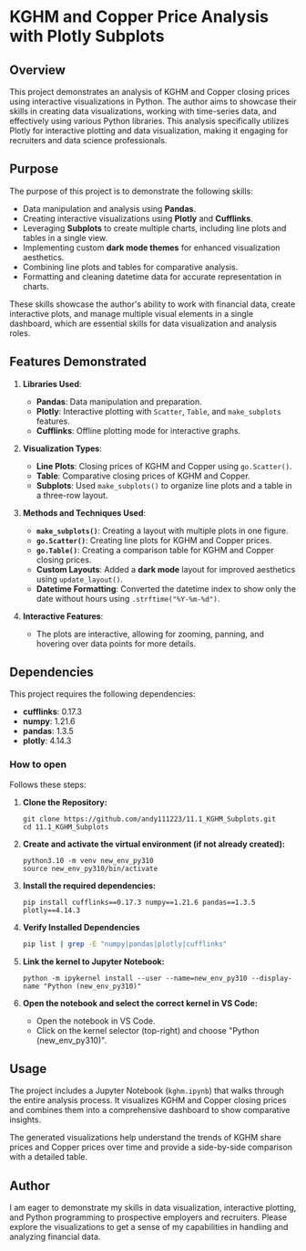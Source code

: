 # KGHM and Copper Price Analysis with Plotly Subplots

## Overview
This project demonstrates an analysis of KGHM and Copper closing prices using interactive visualizations in Python. The author aims to showcase their skills in creating data visualizations, working with time-series data, and effectively using various Python libraries. This analysis specifically utilizes Plotly for interactive plotting and data visualization, making it engaging for recruiters and data science professionals.

## Purpose
The purpose of this project is to demonstrate the following skills:
- Data manipulation and analysis using **Pandas**.
- Creating interactive visualizations using **Plotly** and **Cufflinks**.
- Leveraging **Subplots** to create multiple charts, including line plots and tables in a single view.
- Implementing custom **dark mode themes** for enhanced visualization aesthetics.
- Combining line plots and tables for comparative analysis.
- Formatting and cleaning datetime data for accurate representation in charts.

These skills showcase the author's ability to work with financial data, create interactive plots, and manage multiple visual elements in a single dashboard, which are essential skills for data visualization and analysis roles.

## Features Demonstrated
1. **Libraries Used**:
   - **Pandas**: Data manipulation and preparation.
   - **Plotly**: Interactive plotting with `Scatter`, `Table`, and `make_subplots` features.
   - **Cufflinks**: Offline plotting mode for interactive graphs.

2. **Visualization Types**:
   - **Line Plots**: Closing prices of KGHM and Copper using `go.Scatter()`.
   - **Table**: Comparative closing prices of KGHM and Copper.
   - **Subplots**: Used `make_subplots()` to organize line plots and a table in a three-row layout.

3. **Methods and Techniques Used**:
   - **`make_subplots()`**: Creating a layout with multiple plots in one figure.
   - **`go.Scatter()`**: Creating line plots for KGHM and Copper prices.
   - **`go.Table()`**: Creating a comparison table for KGHM and Copper closing prices.
   - **Custom Layouts**: Added a **dark mode** layout for improved aesthetics using `update_layout()`.
   - **Datetime Formatting**: Converted the datetime index to show only the date without hours using `.strftime("%Y-%m-%d")`.

4. **Interactive Features**:
   - The plots are interactive, allowing for zooming, panning, and hovering over data points for more details.

## Dependencies
This project requires the following dependencies:
- **cufflinks**: 0.17.3
- **numpy**: 1.21.6
- **pandas**: 1.3.5
- **plotly**: 4.14.3

### How to open

Follows these steps:

1. **Clone the Repository:**
   ```
   git clone https://github.com/andy111223/11.1_KGHM_Subplots.git
   cd 11.1_KGHM_Subplots
   ```

2. **Create and activate the virtual environment (if not already created):**
   ```
   python3.10 -m venv new_env_py310
   source new_env_py310/bin/activate
   ```

3. **Install the required dependencies:**
   ```
   pip install cufflinks==0.17.3 numpy==1.21.6 pandas==1.3.5 plotly==4.14.3
   ```

4. **Verify Installed Dependencies**
    ```bash
    pip list | grep -E "numpy|pandas|plotly|cufflinks"
    ```

5. **Link the kernel to Jupyter Notebook:**
   ```
   python -m ipykernel install --user --name=new_env_py310 --display-name "Python (new_env_py310)"
   ```

6. **Open the notebook and select the correct kernel in VS Code:**
   - Open the notebook in VS Code.
   - Click on the kernel selector (top-right) and choose "Python (new_env_py310)".



## Usage
The project includes a Jupyter Notebook (`kghm.ipynb`) that walks through the entire analysis process. It visualizes KGHM and Copper closing prices and combines them into a comprehensive dashboard to show comparative insights.

The generated visualizations help understand the trends of KGHM share prices and Copper prices over time and provide a side-by-side comparison with a detailed table.

## Author
I am eager to demonstrate my skills in data visualization, interactive plotting, and Python programming to prospective employers and recruiters. Please explore the visualizations to get a sense of my capabilities in handling and analyzing financial data.

